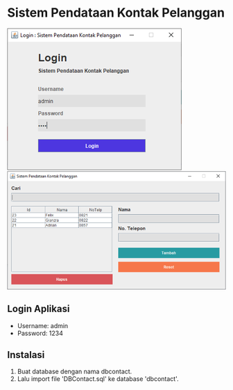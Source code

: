 # Sistem Pendataan Kontak Pelanggan

![Screenshot](https://github.com/adriansutansaty26/UAS-PemrogramanVisual-AdrianSutansaty/blob/main/screenshot/1.png)
![Screenshot](https://github.com/adriansutansaty26/UAS-PemrogramanVisual-AdrianSutansaty/blob/main/screenshot/2.png)

## Login Aplikasi

- Username: admin
- Password: 1234

## Instalasi

1. Buat database dengan nama dbcontact.
2. Lalu import file 'DBContact.sql' ke database 'dbcontact'.
